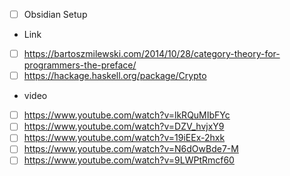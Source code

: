 
- [ ] Obsidian Setup

- Link
- [ ] https://bartoszmilewski.com/2014/10/28/category-theory-for-programmers-the-preface/
- [ ] https://hackage.haskell.org/package/Crypto

- video
- [ ] https://www.youtube.com/watch?v=lkRQuMIbFYc
- [ ] https://www.youtube.com/watch?v=DZV_hvjxY9
- [ ] https://www.youtube.com/watch?v=19iEEx-2hxk
- [ ] https://www.youtube.com/watch?v=N6dOwBde7-M
- [ ] https://www.youtube.com/watch?v=9LWPtRmcf60